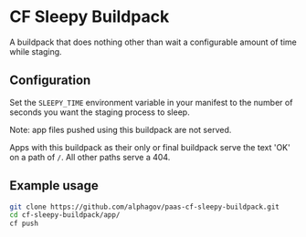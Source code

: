 # CF Sleepy Buildpack

A buildpack that does nothing other than wait a configurable amount of time while staging.

## Configuration

Set the `SLEEPY_TIME` environment variable in your manifest to the number of seconds you want the staging process to sleep.

Note: app files pushed using this buildpack are not served.

Apps with this buildpack as their only or final buildpack serve the text 'OK' on a path of `/`. All other paths serve a 404.

## Example usage

```bash
git clone https://github.com/alphagov/paas-cf-sleepy-buildpack.git
cd cf-sleepy-buildpack/app/
cf push
```
